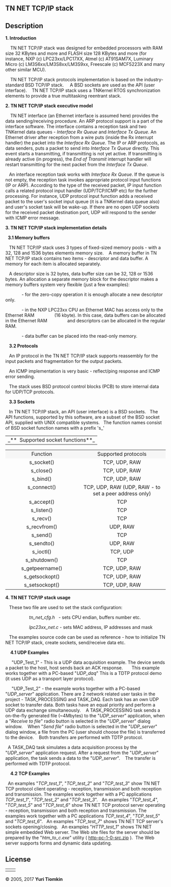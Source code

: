 <div id="wrap">

<div id="content">

## TN NET TCP/IP stack

## Description

<span class="blue1">**1\. Introduction**</span>

    TN NET TCP/IP stack was designed for embedded processors with RAM size 32 KBytes and more and FLASH size 128 KBytes and more (for instance, NXP (c) LPC23xx/LPC17XX, Atmel (c) AT91SAM7X, Luminary Micro (c) LM3S6xx/LM3S8xx/LM3S9xx, Freescale (c) MCF5223X and many other similar MCU).

    TN NET TCP/IP stack protocols implementation is based on the industry-standard BSD TCP/IP stack.
    A BSD sockets are used as the API (user interface).
   TN NET TCP/IP stack uses a TNKernel RTOS synchronization elements to provide a true multitasking reentrant stack.

<span class="blue1">**2\. TN NET TCP/IP stack executive model**</span>

    TN NET interface (an Ethernet interface is assumed here) provides the data sending/receiving procedure. An ARP protocol support is a part of the interface software. The interface contains a reception task and two TNKernel data queues - _Interface Rx Queue_ and _Interface Tx Queue_. An Ethernet driver after reception from a wire puts (inside the Rx interrupt handler) the packet into the _Interface Rx Queue_. The IP or ARP protocols, as data senders, puts a packet to send into _Interface Tx Queue_ directly. This event starts a transmitting, if transmitting is not yet active. If transmitting is already active (in progress), the _End of Transmit_ interrupt handler will restart transmitting for the next packet from the _Interface Tx Queue_.

   An interface reception task works with _Interface Rx Queue_. If the queue is not empty, the reception task invokes appropriate protocol input functions (IP or ARP). According to the type of the received packet, IP input function calls a related protocol input handler (UDP/TCP/ICMP etc) for the further processing. For instance, UDP protocol input function adds a received packet to the
user's socket input queue (it is a TNKernel data queue also) and user's socket task will be wake-up. If there are no open UDP sockets for the received packet destination port, UDP will respond to the sender with ICMP error message.

<span class="blue1">**3\. TN NET TCP/IP stack implementation details**</span>

  <span class="blue1">**3.1 Memory buffers**</span>

   TN NET TCP/IP stack uses 3 types of fixed-sized memory pools - with a 32, 128 and 1536 bytes elements memory size.
   A memory buffer in TN NET TCP/IP stack contains two items - descriptor and data buffer. A memory for each item is allocated separately.

   A descriptor size is 32 bytes, data buffer size can be 32, 128 or 1536 bytes. An allocation a separate memory block for the descriptor makes a memory buffers system very flexible (just a few examples):

             - for the zero-copy operation it is enough allocate a new descriptor only.

             - in the NXP LPC23xx CPU an Ethernet MAC has access only to the Ethernet RAM
               (16 kbyte). In this case, data buffers can be allocated in the Ethernet RAM
               and descriptors can be allocated in the regular RAM.

             - data buffer can be placed into the read-only memory.

   <span class="blue1">**3.2 Protocols**</span>

   An IP protocol in the TN NET TCP/IP stack supports reassembly for the input packets and fragmentation for the output packets.

   An ICMP implementation is very basic - reflect/ping response and ICMP error sending.

   The stack uses BSD protocol control blocks (PCB) to store internal data for UDP/TCP protocols.

   <span class="blue1">**3.3 Sockets**</span>

   In TN NET TCP/IP stack, an API (user interface) is a BSD sockets.
  The API functions, supported by this software, are a subset of the BSD socket API, supplied with UNIX compatible systems.
  The function names consist of BSD socket function names with a prefix 's_'

<div class="style4" align="center">

<table id="table8" width="77%" cellspacing="0" cellpadding="0" border="0">

<tbody>

<tr>

<td>_**  Supported socket functions**_</td>

</tr>

</tbody>

</table>

</div>

<table id="table" class="sortable" cellspacing="0" cellpadding="0" border="0">

<tbody>

<tr>

<td class="style4" width="235" valign="top" height="13" bgcolor="#F6F6F6" align="center">Function</td>

<td class="style4" width="306" valign="top" height="13" bgcolor="#F6F6F6" align="center">Supported protocols</td>

</tr>

<tr>

<td class="style4" width="235" valign="top" height="13" align="center">s_socket()</td>

<td class="style4" width="306" valign="top" height="13" align="center">TCP, UDP, RAW</td>

</tr>

<tr>

<td class="style4" width="235" valign="top" height="13" align="center">s_close()</td>

<td class="style4" width="306" valign="top" height="13" align="center">TCP, UDP, RAW</td>

</tr>

<tr>

<td class="style4" width="235" valign="top" height="13" align="center">s_bind()</td>

<td class="style4" width="306" valign="top" height="13" align="center">TCP, UDP, RAW</td>

</tr>

<tr>

<td class="style4" width="235" valign="top" height="13" align="center">s_connect()</td>

<td class="style4" width="306" valign="top" height="13" align="center">TCP, UDP, RAW (UDP, RAW - to set a peer address only)</td>

</tr>

<tr>

<td class="style4" width="235" valign="top" height="13" align="center">s_accept()</td>

<td class="style4" width="306" valign="top" height="13" align="center">TCP</td>

</tr>

<tr>

<td class="style4" width="235" valign="top" height="13" align="center">s_listen()</td>

<td class="style4" width="306" valign="top" height="13" align="center">TCP</td>

</tr>

<tr>

<td class="style4" width="235" valign="top" height="13" align="center">s_recv()</td>

<td class="style4" width="306" valign="top" height="13" align="center">TCP</td>

</tr>

<tr>

<td class="style4" width="235" valign="top" height="13" align="center">s_recvfrom()</td>

<td class="style4" width="306" valign="top" height="13" align="center">UDP, RAW</td>

</tr>

<tr>

<td class="style4" width="235" valign="top" height="13" align="center">s_send()</td>

<td class="style4" width="306" valign="top" height="13" align="center">TCP</td>

</tr>

<tr>

<td class="style4" width="235" valign="top" height="13" align="center">s_sendto()</td>

<td class="style4" width="306" valign="top" height="13" align="center">UDP, RAW</td>

</tr>

<tr>

<td class="style4" width="235" valign="top" height="13" align="center">s_ioctl()</td>

<td class="style4" width="306" valign="top" height="13" align="center">TCP, UDP</td>

</tr>

<tr>

<td class="style4" width="235" valign="top" height="13" align="center">s_shutdown()</td>

<td class="style4" width="306" valign="top" height="13" align="center">TCP</td>

</tr>

<tr>

<td class="style4" width="235" valign="top" height="13" align="center">s_getpeername()</td>

<td class="style4" width="306" valign="top" height="13" align="center">TCP, UDP, RAW</td>

</tr>

<tr>

<td class="style4" width="235" valign="top" height="13" align="center">s_getsockopt()</td>

<td class="style4" width="306" valign="top" height="13" align="center">TCP, UDP, RAW</td>

</tr>

<tr>

<td class="style4" width="235" valign="top" height="13" align="center">s_setsockopt()</td>

<td class="style4" width="306" valign="top" height="13" align="center">TCP, UDP, RAW</td>

</tr>

</tbody>

</table>

<span class="blue1">**4\. TN NET TCP/IP stack usage**</span>

   These two file are used to set the stack configuration:

                   _tn_net_cfg.h_   - sets CPU endian, buffers number etc.

                   _lpc23xx_net.c_ - sets MAC address, IP addresses and mask

   The examples source code can be used as reference - how to initialize TN NET TCP/IP stack, create sockets, send/receive data etc.

    <span class="blue1">**4.1 UDP Examples**</span>

     "UDP_Test_1" - This is a UDP data acquisition example. The device sends a packet to the host, host sends back an ACK response.
      This example works together with a PC-based "_UDP_daq_" This is a TDTP protocol demo (it uses UDP as a transport layer protocol).

     "UDP_Test_2" - the example works together with a PC-based "_UDP_server_" application.
There are 2 network related user tasks in the project - TASK_PROCESSING and TASK_DAQ. Each task has an own UDP socket to transfer data. Both tasks have an equal priority and perform a UDP data exchange simultaneously.
   A TASK_PROCESSING task sends a on-the-fly generated file (~4Mbytes) to the "_UDP_server_" application, when a "_Receive to file_" radio button is selected in the "_UDP_server_" dialog window.
   When "_Send file_" radio button is selected in the "_UDP_server_" dialog window, a file from the PC (user should choose the file) is transferred to the device.
   Both transfers are performed with TDTP protocol.

  A TASK_DAQ task simulates a data acquisition process by the "_UDP_server_" application request. After a request from the "_UDP_server_" application, the task sends a data to the "_UDP_server_".
   The transfer is performed with TDTP protocol.

    <span class="blue1">**4.2 TCP Examples**</span>

  An examples "_TCP_test_1_", "_TCP_test_2_" and "_TCP_test_3_" show TN NET TCP protocol client operating - reception, transmission and both reception and transmission. The examples work together with a PC applications _TCP_test_1_", "_TCP_test_2_" and "_TCP_test_3_".
  An examples "_TCP_test_4_", "_TCP_test_5_" and "_TCP_test_6_" show TN NET TCP protocol server operating - reception, transmission and both reception and transmission. The examples work together with a PC applications _TCP_test_4_", "_TCP_test_5_" and "_TCP_test_6_".
  An examples "_TCP_test_7_" shows TN NET TCP server's sockets opening/closing.
  An examples "_HTTP_test_1_" shows TN NET simple embedded Web server. The Web site files for the server should be prepared by the "_htm_to_c.exe_" utility ( [http-pc-1-0-src.zip](http://tnkernel.com/downloads/http-pc-1-0-src.zip) ).
 The Web server supports forms and dynamic data updating.

</div>

<div class="tabbertab  tabbertabhide" title="">

## License

<table id="table_1" class="sortable" cellspacing="0" cellpadding="0" border="0">

<tbody>


<tr>

<td></td>
<td></td>

</tr>

</tbody>

</table>

</div>

</div>

</div>

<div id="footer">

© 2005, 2017 **Yuri Tiomkin**

</div>

</div>